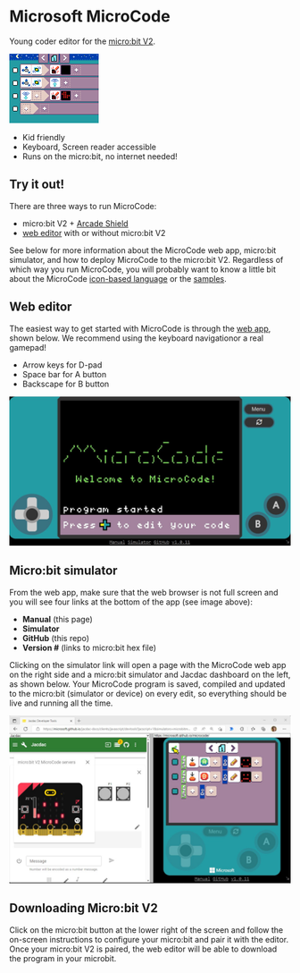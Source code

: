 # Microsoft MicroCode

Young coder editor for the [micro:bit V2](https://microbit.org).

![Chuck a Duck MicroCode program](./images/sample_chuck_a_duck.png)

- Kid friendly
- Keyboard, Screen reader accessible
- Runs on the micro:bit, no internet needed!

## Try it out!

There are three ways to run MicroCode:

-   micro:bit V2 + [Arcade Shield](https://www.kittenbot.cc/products/newbit-arcade-shield)
-   [web editor](https://microsoft.github.io/microcode) with or without micro:bit V2

See below for more information about the MicroCode web app, micro:bit simulator, and how to deploy MicroCode to the micro:bit V2. Regardless of which way you run MicroCode, you will probably want to know a little bit about the MicroCode [icon-based language](./language.md)
or the [samples](./samples.md).

## Web editor

The easiest way to get started with MicroCode is through the [web app](https://microsoft.github.io/microcode), shown below. We recommend using the keyboard navigationor a real gamepad!

-   Arrow keys for D-pad
-   Space bar for A button
-   Backscape for B button

![MicroCode web app](./images/webApp.jpg)

## Micro:bit simulator

From the web app, make sure that the web browser is not full screen and you will see four links at the bottom of the app (see image above):

-   **Manual** (this page)
-   **Simulator**
-   **GitHub** (this repo)
-   **Version #** (links to micro:bit hex file)

Clicking on the simulator link will open a page with the MicroCode web app on the right side and a micro:bit simulator and Jacdac dashboard on the left, as shown below. Your MicroCode program is saved, compiled and updated to the micro:bit (simulator or device) on every edit, so everything should be live and running all the time.

![micro:bit simulator and MicroCode web app](./images/webAppSimulators.jpg)

## Downloading Micro:bit V2

Click on the micro:bit button at the lower right of the screen and follow the
on-screen instructions to configure your micro:bit and pair it with the editor.
Once your micro:bit V2 is paired, the web editor will be able to download the program in your microbit.